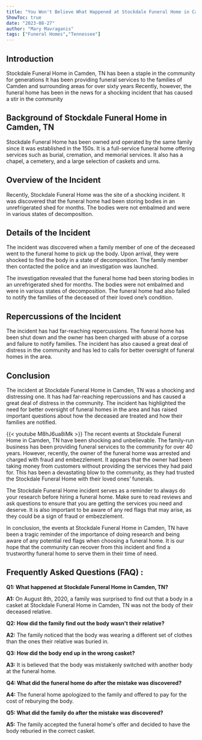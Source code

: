 ```yaml
---
title: "You Won't Believe What Happened at Stockdale Funeral Home in Camden, TN!"
ShowToc: true 
date: "2023-08-27"
author: "Mary Mavraganis" 
tags: ["Funeral Homes","Tennessee"]
---
```

## Introduction

Stockdale Funeral Home in Camden, TN has been a staple in the community for generations It has been providing funeral services to the families of Camden and surrounding areas for over sixty years Recently, however, the funeral home has been in the news for a shocking incident that has caused a stir in the community

## Background of Stockdale Funeral Home in Camden, TN

Stockdale Funeral Home has been owned and operated by the same family since it was established in the 150s. It is a full-service funeral home offering services such as burial, cremation, and memorial services. It also has a chapel, a cemetery, and a large selection of caskets and urns.

## Overview of the Incident

Recently, Stockdale Funeral Home was the site of a shocking incident. It was discovered that the funeral home had been storing bodies in an unrefrigerated shed for months. The bodies were not embalmed and were in various states of decomposition.

## Details of the Incident

The incident was discovered when a family member of one of the deceased went to the funeral home to pick up the body. Upon arrival, they were shocked to find the body in a state of decomposition. The family member then contacted the police and an investigation was launched.

The investigation revealed that the funeral home had been storing bodies in an unrefrigerated shed for months. The bodies were not embalmed and were in various states of decomposition. The funeral home had also failed to notify the families of the deceased of their loved one’s condition.

## Repercussions of the Incident

The incident has had far-reaching repercussions. The funeral home has been shut down and the owner has been charged with abuse of a corpse and failure to notify families. The incident has also caused a great deal of distress in the community and has led to calls for better oversight of funeral homes in the area.

## Conclusion

The incident at Stockdale Funeral Home in Camden, TN was a shocking and distressing one. It has had far-reaching repercussions and has caused a great deal of distress in the community. The incident has highlighted the need for better oversight of funeral homes in the area and has raised important questions about how the deceased are treated and how their families are notified.

{{< youtube M8hJ6ua8iMk >}} 
The recent events at Stockdale Funeral Home in Camden, TN have been shocking and unbelievable. The family-run business has been providing funeral services to the community for over 40 years. However, recently, the owner of the funeral home was arrested and charged with fraud and embezzlement. It appears that the owner had been taking money from customers without providing the services they had paid for. This has been a devastating blow to the community, as they had trusted the Stockdale Funeral Home with their loved ones’ funerals.

The Stockdale Funeral Home incident serves as a reminder to always do your research before hiring a funeral home. Make sure to read reviews and ask questions to ensure that you are getting the services you need and deserve. It is also important to be aware of any red flags that may arise, as they could be a sign of fraud or embezzlement.

In conclusion, the events at Stockdale Funeral Home in Camden, TN have been a tragic reminder of the importance of doing research and being aware of any potential red flags when choosing a funeral home. It is our hope that the community can recover from this incident and find a trustworthy funeral home to serve them in their time of need.

## Frequently Asked Questions (FAQ) :
**Q1: What happened at Stockdale Funeral Home in Camden, TN?**

**A1:** On August 8th, 2020, a family was surprised to find out that a body in a casket at Stockdale Funeral Home in Camden, TN was not the body of their deceased relative. 

**Q2: How did the family find out the body wasn't their relative?**

**A2:** The family noticed that the body was wearing a different set of clothes than the ones their relative was buried in. 

**Q3: How did the body end up in the wrong casket?**

**A3:** It is believed that the body was mistakenly switched with another body at the funeral home. 

**Q4: What did the funeral home do after the mistake was discovered?**

**A4:** The funeral home apologized to the family and offered to pay for the cost of reburying the body. 

**Q5: What did the family do after the mistake was discovered?**

**A5:** The family accepted the funeral home's offer and decided to have the body reburied in the correct casket.



